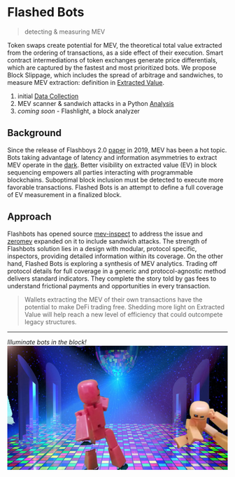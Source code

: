 # Flashed Bots

> detecting & measuring MEV

Token swaps create potential for MEV, the theoretical total value extracted from the ordering of transactions, as a side effect of their execution. Smart contract intermediations of token exchanges generate price differentials, which are captured by the fastest and most prioritized bots. We propose Block Slippage, which includes the spread of arbitrage and sandwiches, to measure MEV extraction: definition in [Extracted Value](Extracted_Value.md).

1. initial [Data Collection](eda/Data_Collection.md)
2. MEV scanner & sandwich attacks in a Python [Analysis](eda/Analysis.ipynb)
3. *coming soon* - Flashlight, a block analyzer

## Background

Since the release of Flashboys 2.0 [paper](https://arxiv.org/pdf/1904.05234.pdf) in 2019, MEV has been a hot topic. Bots taking advantage of latency and information asymmetries to extract MEV operate in the [dark](https://www.paradigm.xyz/2020/08/ethereum-is-a-dark-forest). Better visibility on extracted value (EV) in block sequencing empowers all parties interacting with programmable blockchains. Suboptimal block inclusion must be detected to execute more favorable transactions. Flashed Bots is an attempt to define a full coverage of EV measurement in a finalized block.

## Approach

Flashbots has opened source [mev-inspect](https://github.com/flashbots/mev-inspect-py) to address the issue and [zeromev](https://zeromev.org/) expanded on it to include sandwich attacks. The strength of Flashbots solution lies in a design with modular, protocol specific, inspectors, providing detailed information within its coverage. On the other hand, Flashed Bots is exploring a synthesis of MEV analytics. Trading off protocol details for full coverage in a generic and protocol-agnostic method delivers standard indicators. They complete the story told by gas fees to understand frictional payments and opportunities in every transaction.

> Wallets extracting the MEV of their own transactions have the potential to make DeFi trading free. Shedding more light on Extracted Value will help reach a new level of efficiency that could outcompete legacy structures.

---

*Illuminate bots in the block!*
![](images/flashed_bots.jpeg)
